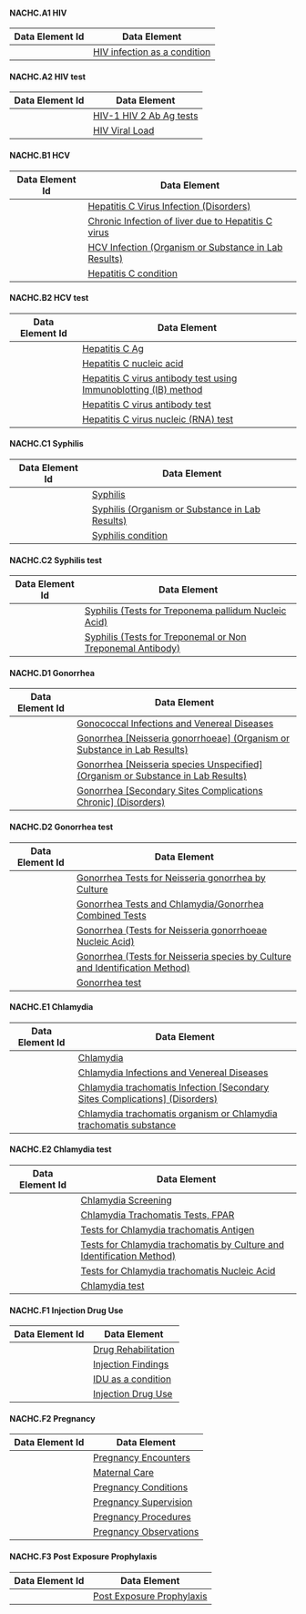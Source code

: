 
#### NACHC.A1 HIV

|Data Element Id|Data Element|
|---|---|
||[HIV infection as a condition](StructureDefinition-nachc-a1-de1.html)|

#### NACHC.A2 HIV test

|Data Element Id|Data Element|
|---|---|
||[HIV-1 HIV 2 Ab Ag tests](StructureDefinition-nachc-a2-de1.html)|
||[HIV Viral Load](StructureDefinition-nachc-a2-de172.html)|

#### NACHC.B1 HCV

|Data Element Id|Data Element|
|---|---|
||[Hepatitis C Virus Infection (Disorders)](StructureDefinition-nachc-b1-de1.html)|
||[Chronic Infection of liver due to Hepatitis C virus](StructureDefinition-nachc-b1-de31.html)|
||[HCV Infection (Organism or Substance in Lab Results)](StructureDefinition-nachc-b1-de34.html)|
||[Hepatitis C condition](StructureDefinition-nachc-b1-de65.html)|

#### NACHC.B2 HCV test

|Data Element Id|Data Element|
|---|---|
||[Hepatitis C Ag](StructureDefinition-nachc-b2-de1.html)|
||[Hepatitis C nucleic acid](StructureDefinition-nachc-b2-de4.html)|
||[Hepatitis C virus antibody test using Immunoblotting (IB) method](StructureDefinition-nachc-b2-de40.html)|
||[Hepatitis C virus antibody test](StructureDefinition-nachc-b2-de60.html)|
||[Hepatitis C virus nucleic (RNA) test](StructureDefinition-nachc-b2-de80.html)|

#### NACHC.C1 Syphilis

|Data Element Id|Data Element|
|---|---|
||[Syphilis](StructureDefinition-nachc-c1-de1.html)|
||[Syphilis (Organism or Substance in Lab Results)](StructureDefinition-nachc-c1-de184.html)|
||[Syphilis condition](StructureDefinition-nachc-c1-de191.html)|

#### NACHC.C2 Syphilis test

|Data Element Id|Data Element|
|---|---|
||[Syphilis (Tests for Treponema pallidum Nucleic Acid)](StructureDefinition-nachc-c2-de1.html)|
||[Syphilis (Tests for Treponemal or Non Treponemal Antibody)](StructureDefinition-nachc-c2-de7.html)|

#### NACHC.D1 Gonorrhea

|Data Element Id|Data Element|
|---|---|
||[Gonococcal Infections and Venereal Diseases](StructureDefinition-nachc-d1-de1.html)|
||[Gonorrhea [Neisseria gonorrhoeae] (Organism or Substance in Lab Results)](StructureDefinition-nachc-d1-de184.html)|
||[Gonorrhea [Neisseria species Unspecified] (Organism or Substance in Lab Results)](StructureDefinition-nachc-d1-de196.html)|
||[Gonorrhea [Secondary Sites Complications Chronic] (Disorders)](StructureDefinition-nachc-d1-de201.html)|

#### NACHC.D2 Gonorrhea test

|Data Element Id|Data Element|
|---|---|
||[Gonorrhea Tests for Neisseria gonorrhea by Culture](StructureDefinition-nachc-d2-de1.html)|
||[Gonorrhea Tests and Chlamydia/Gonorrhea Combined Tests](StructureDefinition-nachc-d2-de100.html)|
||[Gonorrhea (Tests for Neisseria gonorrhoeae Nucleic Acid)](StructureDefinition-nachc-d2-de16.html)|
||[Gonorrhea (Tests for Neisseria species by Culture and Identification Method)](StructureDefinition-nachc-d2-de59.html)|
||[Gonorrhea test](StructureDefinition-nachc-d2-de66.html)|

#### NACHC.E1 Chlamydia

|Data Element Id|Data Element|
|---|---|
||[Chlamydia](StructureDefinition-nachc-e1-de1.html)|
||[Chlamydia Infections and Venereal Diseases](StructureDefinition-nachc-e1-de26.html)|
||[Chlamydia trachomatis Infection [Secondary Sites Complications] (Disorders)](StructureDefinition-nachc-e1-de31.html)|
||[Chlamydia trachomatis organism or Chlamydia trachomatis substance](StructureDefinition-nachc-e1-de62.html)|

#### NACHC.E2 Chlamydia test

|Data Element Id|Data Element|
|---|---|
||[Chlamydia Screening](StructureDefinition-nachc-e2-de1.html)|
||[Chlamydia Trachomatis Tests, FPAR](StructureDefinition-nachc-e2-de122.html)|
||[Tests for Chlamydia trachomatis Antigen](StructureDefinition-nachc-e2-de124.html)|
||[Tests for Chlamydia trachomatis by Culture and Identification Method)](StructureDefinition-nachc-e2-de153.html)|
||[Tests for Chlamydia trachomatis Nucleic Acid](StructureDefinition-nachc-e2-de163.html)|
||[Chlamydia test](StructureDefinition-nachc-e2-de48.html)|

#### NACHC.F1 Injection Drug Use

|Data Element Id|Data Element|
|---|---|
||[Drug Rehabilitation](StructureDefinition-nachc-f1-de1.html)|
||[Injection Findings](StructureDefinition-nachc-f1-de12.html)|
||[IDU as a condition](StructureDefinition-nachc-f1-de15.html)|
||[Injection Drug Use](StructureDefinition-nachc-f1-de200.html)|

#### NACHC.F2 Pregnancy

|Data Element Id|Data Element|
|---|---|
||[Pregnancy Encounters](StructureDefinition-nachc-f2-de1.html)|
||[Maternal Care](StructureDefinition-nachc-f2-de104.html)|
||[Pregnancy Conditions](StructureDefinition-nachc-f2-de1128.html)|
||[Pregnancy Supervision](StructureDefinition-nachc-f2-de38.html)|
||[Pregnancy Procedures](StructureDefinition-nachc-f2-de668.html)|
||[Pregnancy Observations](StructureDefinition-nachc-f2-de900.html)|

#### NACHC.F3 Post Exposure Prophylaxis

|Data Element Id|Data Element|
|---|---|
||[Post Exposure Prophylaxis](StructureDefinition-nachc-f3-de1.html)|
